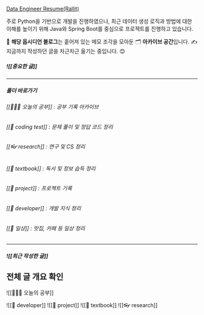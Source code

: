 [Data Engineer Resume(Rallit)](https://www.rallit.com/resumes/835032@seni1627/%ED%95%9C%EC%84%B8%EC%98%81?theme=MINT_SORBET)

주로 Python을 기반으로 개발을 진행하였으나, 최근 데이터 생성 로직과 방법에 대한 이해를 높이기 위해 Java와 Spring Boot를 중심으로 프로젝트를 진행하고 있습니다.

📂 **해당 옵시디언 블로그**는 흩어져 있는 메모 조각을 모아둔 🗂️ **아카이브 공간**입니다.
✍️ 지금까지 작성하던 글을 차근차근 옮기는 중입니다. 😊


##### ![[중요한 글]]

---
##### 폴더 바로가기
###### [[👨🏻‍🦲 오늘의 공부]] : 공부 기록 아카이브

###### [[🌳 coding test]] : 문제 풀이 및 정답 코드 정리
###### [[👓 research]] : 연구 및 CS 정리
###### [[💾 textbook]] : 독서 및 정보 습득 정리
###### [[🪼 project]] : 프로젝트 기록
###### [[🛶 developer]] : 개발 지식 정리

###### [[🧣 일상]] : 맛집, 카페 등 일상 정리

---
##### ![[최근 작성한 글]]
## 전체 글 개요 확인

![[👨🏻‍🦲 오늘의 공부]]

![[🛶 developer]]
![[🪼 project]]
![[💾 textbook]]
![[👓 research]]